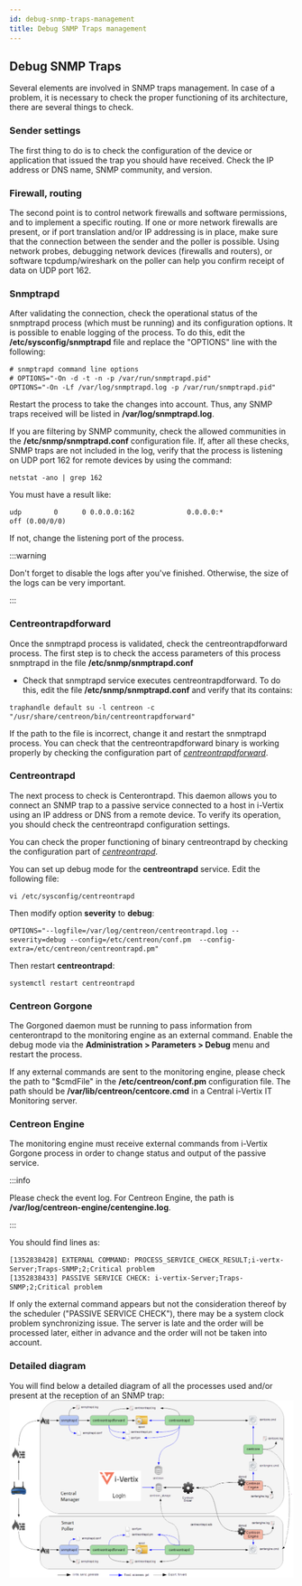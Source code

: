 ```yaml
---
id: debug-snmp-traps-management
title: Debug SNMP Traps management
---
```


## Debug SNMP Traps

Several elements are involved in SNMP traps management.
In case of a problem, it is necessary to check the proper functioning of its architecture, there are several things to check.

### Sender settings

The first thing to do is to check the configuration of the device or application that issued the trap you should have received.
Check the IP address or DNS name, SNMP community, and version.

### Firewall, routing

The second point is to control network firewalls and software permissions, and to implement a specific routing.
If one or more network firewalls are present, or if port translation and/or IP addressing is in place, make sure that the connection between the sender and the poller is possible.
Using network probes, debugging network devices (firewalls and routers), or software tcpdump/wireshark on the poller can help you confirm receipt of data on UDP port 162.

### Snmptrapd

After validating the connection, check the operational status of the snmptrapd process (which must be running) and its configuration options. It is possible to enable logging of the process.
To do this, edit the **/etc/sysconfig/snmptrapd** file and replace the "OPTIONS" line with the following:

``` shell
# snmptrapd command line options
# OPTIONS="-On -d -t -n -p /var/run/snmptrapd.pid"
OPTIONS="-On -Lf /var/log/snmptrapd.log -p /var/run/snmptrapd.pid"
```

Restart the process to take the changes into account.
Thus, any SNMP traps received will be listed in **/var/log/snmptrapd.log**.

If you are filtering by SNMP community, check the allowed communities in the **/etc/snmp/snmptrapd.conf** configuration file.
If, after all these checks, SNMP traps are not included in the log, verify that the process is listening on UDP port 162 for remote devices by using the command:

``` shell
netstat -ano | grep 162
```

You must have a result like:

``` shell
udp        0      0 0.0.0.0:162             0.0.0.0:*                           off (0.00/0/0)
```

If not, change the listening port of the process.

:::warning

Don't forget to disable the logs after you've finished. Otherwise, the size of the logs can be very important.

:::

### Centreontrapdforward

Once the snmptrapd process is validated, check the centreontrapdforward process.
The first step is to check the access parameters of this process snmptrapd in the file **/etc/snmp/snmptrapd.conf**

* Check that snmptrapd service executes centreontrapdforward. To do this, edit the file **/etc/snmp/snmptrapd.conf** and verify that its contains:

``` shell
traphandle default su -l centreon -c "/usr/share/centreon/bin/centreontrapdforward"
```

If the path to the file is incorrect, change it and restart the snmptrapd process.
You can check that the centreontrapdforward binary is working properly by checking the configuration part of *[centreontrapdforward](enable-snmp-traps.md#centreontrapdforward)*.

### Centreontrapd

The next process to check is Centerontrapd. This daemon allows you to connect an SNMP trap to a passive service connected to a host in i-Vertix using an IP address or DNS from a remote device.
To verify its operation, you should check the centreontrapd configuration settings.

You can check the proper functioning of binary centreontrapd by checking the configuration part of *[centreontrapd](enable-snmp-traps.md#centreontrapd)*.

You can set up debug mode for the **centreontrapd** service. Edit the following file:

```shell
vi /etc/sysconfig/centreontrapd
```

Then modify option **severity** to **debug**:

```shell
OPTIONS="--logfile=/var/log/centreon/centreontrapd.log --severity=debug --config=/etc/centreon/conf.pm  --config-extra=/etc/centreon/centreontrapd.pm"
```

Then restart **centreontrapd**:

```shell
systemctl restart centreontrapd
```

### Centreon Gorgone

The Gorgoned daemon must be running to pass information from centerontrapd to the monitoring engine as an external command.
Enable the debug mode via the **Administration > Parameters > Debug** menu and restart the process.

If any external commands are sent to the monitoring engine, please check the path to "$cmdFile" in the **/etc/centreon/conf.pm** configuration file.
The path should be **/var/lib/centreon/centcore.cmd** in a Central i-Vertix IT Monitoring server.

### Centreon Engine

The monitoring engine must receive external commands from i-Vertix Gorgone process in order to change status and output of the passive service.

:::info

Please check the event log.
For Centreon Engine, the path is **/var/log/centreon-engine/centengine.log**.

:::

You should find lines as:

``` shell
[1352838428] EXTERNAL COMMAND: PROCESS_SERVICE_CHECK_RESULT;i-vertx-Server;Traps-SNMP;2;Critical problem
[1352838433] PASSIVE SERVICE CHECK: i-vertix-Server;Traps-SNMP;2;Critical problem
```

If only the external command appears but not the consideration thereof by the scheduler ("PASSIVE SERVICE CHECK"), there may be a system clock problem synchronizing issue.
The server is late and the order will be processed later, either in advance and the order will not be taken into account.


### Detailed diagram

You will find below a detailed diagram of all the processes used and/or present at the reception of an SNMP trap:
![image](../../assets/monitoring-resources/passive-monitoring/kcentreontrapd_schema.png)